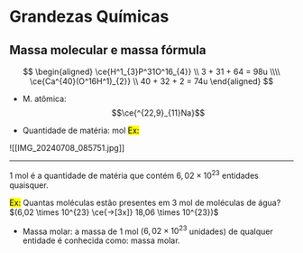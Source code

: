 # Grandezas Químicas

## Massa molecular e massa fórmula

$$
\begin{aligned}
\ce{H^1_{3}P^31O^16_{4}} \\
3 + 31 + 64 = 98u \\\\
\ce{Ca^{40}(O^16H^1)_{2}} \\
40 + 32 + 2 = 74u
\end{aligned}
$$

- M. atômica: $$\ce{^{22,9}_{11}Na}$$

- Quantidade de matéria: mol
<mark class="hltr-red">Ex:</mark>

![[IMG_20240708_085751.jpg]]

---

1 mol é a quantidade de matéria que contém $6,02 \times 10^{23}$ entidades quaisquer.

<mark class="hltr-red">Ex:</mark> Quantas moléculas estão presentes em 3 mol de moléculas de água?
$(6,02 \times 10^{23} \ce{->[3x]} 18,06 \times 10^{23})$

- Massa molar: a massa de 1 mol ($6,02 \times 10^{23}$ unidades) de qualquer entidade é conhecida como: massa molar.